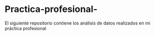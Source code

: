 # Practica-profesional-
El siguiente repositorio contiene los análisis de datos realizados en mi práctica profesional
